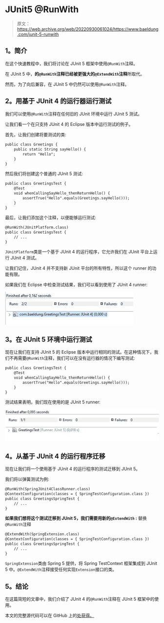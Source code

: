 # JUnit5 @RunWith

> 原文：<https://web.archive.org/web/20220930061024/https://www.baeldung.com/junit-5-runwith>

## **1。简介**

在这个快速教程中，我们将讨论在 JUnit 5 框架中使用`@RunWith`注释。

在 JUnit 5 中，**的`@RunWith`注释已经被更强大的`@ExtendWith`注释**所取代。

然而，为了向后兼容，在 JUnit 5 中仍然可以使用`@RunWith`注释。

## **2。用基于 JUnit 4 的运行器运行测试**

我们可以使用`@RunWith`注释在任何旧的 JUnit 环境中运行 JUnit 5 测试。

让我们看一个在只支持 JUnit 4 的 Eclipse 版本中运行测试的例子。

首先，让我们创建将要测试的类:

```
public class Greetings {
    public static String sayHello() {
        return "Hello";
    }  
}
```

然后我们将创建这个普通的 JUnit 5 测试:

```
public class GreetingsTest {
    @Test
    void whenCallingSayHello_thenReturnHello() {
        assertTrue("Hello".equals(Greetings.sayHello()));
    }
}
```

最后，让我们添加这个注释，以便能够运行测试:

```
@RunWith(JUnitPlatform.class)
public class GreetingsTest {
    // ...
}
```

`JUnitPlatform`类是一个基于 JUnit 4 的运行程序，它允许我们在 JUnit 平台上运行 JUnit 4 测试。

让我们记住，JUnit 4 并不支持新 JUnit 平台的所有特性，所以这个 runner 的功能有限。

如果我们在 Eclipse 中检查测试结果，我们可以看到使用了 JUnit 4 runner:

[![junit4 test](img/b1518723aec8d4df0a79b1272efe9022.png)](/web/20221105002446/https://www.baeldung.com/wp-content/uploads/2017/11/junit4.jpg)

## **3。在 JUnit 5 环境中运行测试**

现在让我们在支持 JUnit 5 的 Eclipse 版本中运行相同的测试。在这种情况下，我们不再需要`@RunWith`注释，我们可以在没有运行器的情况下编写测试:

```
public class GreetingsTest {
    @Test
    void whenCallingSayHello_thenReturnHello() {
        assertTrue("Hello".equals(Greetings.sayHello()));
    }
}
```

测试结果表明，我们现在使用的是 JUnit 5 runner:

[![junit5 test](img/bc64591c4a15f09d5a3566de26aa52f7.png)](/web/20221105002446/https://www.baeldung.com/wp-content/uploads/2017/11/junit5.jpg)

## **4。从基于 JUnit 4 的运行程序迁移**

现在让我们将一个使用基于 JUnit 4 的运行程序的测试迁移到 JUnit 5。

我们将以弹簧测试为例:

```
@RunWith(SpringJUnit4ClassRunner.class)
@ContextConfiguration(classes = { SpringTestConfiguration.class })
public class GreetingsSpringTest {
    // ...
}
```

**如果我们想将这个测试迁移到 JUnit 5，我们需要用新的`@ExtendWith` :** 替换`@RunWith`注释

```
@ExtendWith(SpringExtension.class)
@ContextConfiguration(classes = { SpringTestConfiguration.class })
public class GreetingsSpringTest {
    // ...
}
```

`SpringExtension`类由 Spring 5 提供，将 Spring TestContext 框架集成到 JUnit 5 中。`@ExtendWith`注释接受任何实现`Extension`接口的类。

## **5。结论**

在这篇简短的文章中，我们介绍了 JUnit 4 的`@RunWith`注释在 JUnit 5 框架中的使用。

本文的完整源代码可以在 GitHub 上的[处获得。](https://web.archive.org/web/20221105002446/https://github.com/eugenp/tutorials/tree/master/testing-modules/junit-5-basics)